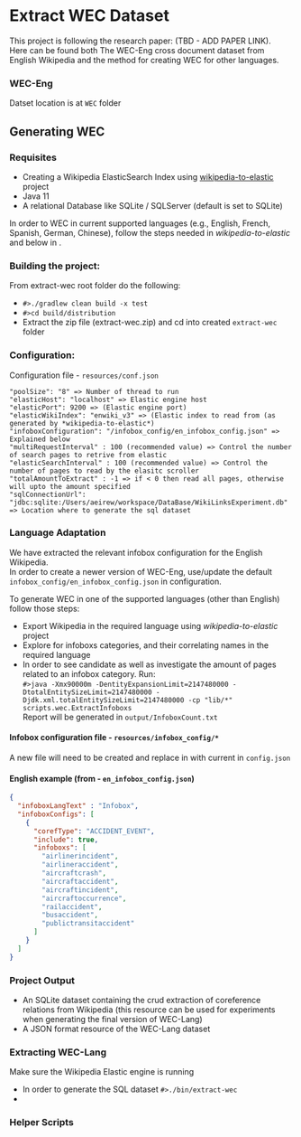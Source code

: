 # Extract WEC Dataset
This project is following the research paper: (TBD - ADD PAPER LINK).<br/>
Here can be found both The WEC-Eng cross document dataset from English Wikipedia and the method for creating WEC for other languages. <br/>

### WEC-Eng
Datset location is at `WEC` folder

## Generating WEC
### Requisites
* Creating a Wikipedia ElasticSearch Index using <a href="https://github.com/AlonEirew/wikipedia-to-elastic">wikipedia-to-elastic</a> project
* Java 11
* A relational Database like SQLite / SQLServer (default is set to SQLite)

In order to WEC in current supported languages (e.g., English, French, Spanish, German, Chinese), follow the steps needed in *wikipedia-to-elastic* and below in .

### Building the project:
From extract-wec root folder do the following:
- `#>./gradlew clean build -x test`
- `#>cd build/distribution`
- Extract the zip file (extract-wec.zip) and cd into created `extract-wec` folder


### Configuration:
Configuration file - `resources/conf.json`
```
"poolSize": "8" => Number of thread to run
"elasticHost": "localhost" => Elastic engine host
"elasticPort": 9200 => (Elastic engine port)
"elasticWikiIndex": "enwiki_v3" => (Elastic index to read from (as generated by *wikipedia-to-elastic*)
"infoboxConfiguration": "/infobox_config/en_infobox_config.json" => Explained below
"multiRequestInterval" : 100 (recommended value) => Control the number of search pages to retrive from elastic
"elasticSearchInterval" : 100 (recommended value) => Control the number of pages to read by the elasitc scroller
"totalAmountToExtract" : -1 => if < 0 then read all pages, otherwise will upto the amount specified
"sqlConnectionUrl": "jdbc:sqlite:/Users/aeirew/workspace/DataBase/WikiLinksExperiment.db" => Location where to generate the sql dataset
```

### Language Adaptation
We have extracted the relevant infobox configuration for the English Wikipedia. <br/> 
In order to create a newer version of WEC-Eng, use/update the default `infobox_config/en_infobox_config.json` in configuration. <br/>

To generate WEC in one of the supported languages (other than English) follow those steps:
* Export Wikipedia in the required language using *wikipedia-to-elastic* project
* Explore for infoboxs categories, and their correlating names in the required language
* In order to see candidate as well as investigate the amount of pages related to an infobox category. Run:<br/>
`#>java -Xmx90000m -DentityExpansionLimit=2147480000 -DtotalEntitySizeLimit=2147480000 -Djdk.xml.totalEntitySizeLimit=2147480000 -cp "lib/*" scripts.wec.ExtractInfoboxs`<br/>
Report will be generated in `output/InfoboxCount.txt` 
  
#### Infobox configuration file - `resources/infobox_config/*` <br/>
A new file will need to be created and replace in with current in `config.json`<br/>

#### English example (from - `en_infobox_config.json`)
```json
{
  "infoboxLangText" : "Infobox",
  "infoboxConfigs": [
    {
      "corefType": "ACCIDENT_EVENT",
      "include": true,
      "infoboxs": [
        "airlinerincident",
        "airlineraccident",
        "aircraftcrash",
        "aircraftaccident",
        "aircraftincident",
        "aircraftoccurrence",
        "railaccident",
        "busaccident",
        "publictransitaccident"
      ]
    }
  ]
}
```

### Project Output
* An SQLite dataset containing the crud extraction of coreference relations from Wikipedia (this resource can be used for experiments when generating the final version of WEC-Lang)
* A JSON format resource of the WEC-Lang dataset


### Extracting WEC-Lang
Make sure the Wikipedia Elastic engine is running <br/>
* In order to generate the SQL dataset `#>./bin/extract-wec`
* 

### Helper Scripts


[comment]: <> (Running events:)
[comment]: <> (`java -Xmx90000m -DentityExpansionLimit=2147480000 -DtotalEntitySizeLimit=2147480000 -Djdk.xml.totalEntitySizeLimit=2147480000 -cp "lib/*" scripts.experiment.event.ReadFilteredJsonAndProcess`)

